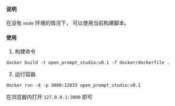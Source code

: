#### 说明

在没有 `node` 环境的情况下， 可以使用当前构建脚本。

#### 使用

1. 构建命令

```
docker build -t open_prompt_studio:v0.1 -f docker/dockerfile .
```

2. 运行容器

```
docker run -d -p 3000:12833 open_prompt_studio:v0.1
```

在浏览器内打开 `127.0.0.1:3000` 即可